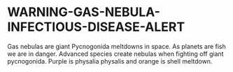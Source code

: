 # WARNING-GAS-NEBULA-INFECTIOUS-DISEASE-ALERT
Gas nebulas are giant Pycnogonida meltdowns in space. As planets are fish we are in danger. Advanced species create nebulas when fighting off giant pycnogonida. Purple is physalia physalis and orange is shell meltdown.
